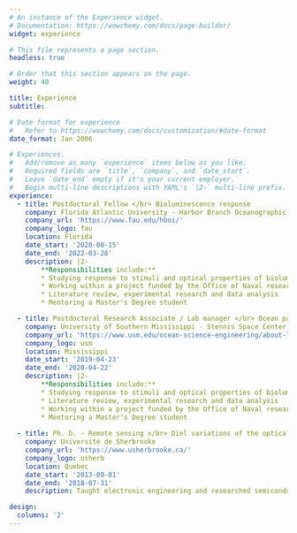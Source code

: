 ```yaml
---
# An instance of the Experience widget.
# Documentation: https://wowchemy.com/docs/page-builder/
widget: experience

# This file represents a page section.
headless: true

# Order that this section appears on the page.
weight: 40

title: Experience
subtitle:

# Date format for experience
#   Refer to https://wowchemy.com/docs/customization/#date-format
date_format: Jan 2006

# Experiences.
#   Add/remove as many `experience` items below as you like.
#   Required fields are `title`, `company`, and `date_start`.
#   Leave `date_end` empty if it's your current employer.
#   Begin multi-line descriptions with YAML's `|2-` multi-line prefix.
experience:
  - title: Postdoctoral Fellow </br> Bioluminescence response
    company: Florida Atlantic University - Harbor Branch Oceanographic Institute
    company_url: 'https://www.fau.edu/hboi/'
    company_logo: fau
    location: Florida
    date_start: '2020-08-15'
    date_end: '2022-03-28'
    description: |2-
        **Responsibilities include:**
        * Studying response to stimuli and optical properties of bioluminescent plankton
        * Working within a project funded by the Office of Naval research, with a multidisciplinary team
        * Literature review, experimental research and data analysis
        * Mentoring a Master's Degree student

  - title: Postdoctoral Research Associate / Lab manager </br> Ocean particle scattering
    company: University of Southern Mississippi - Stennis Space Center
    company_url: 'https://www.usm.edu/ocean-science-engineering/about-location.php'
    company_logo: usm
    location: Mississippi
    date_start: '2019-04-23'
    date_end: '2020-04-22'
    description: |2-
        **Responsibilities include:**
        * Studying response to stimuli and optical properties of bioluminescent plankton
        * Literature review, experimental research and data analysis
        * Working within a project funded by the Office of Naval research, within a multidisciplinary team
        * Mentoring a Master's Degree student
    
  - title: Ph. D. - Remote sensing </br> Diel variations of the optical properties of phytoplankton
    company: Université de Sherbrooke
    company_url: 'https://www.usherbrooke.ca/'
    company_logo: usherb
    location: Quebec
    date_start: '2013-09-01'
    date_end: '2018-07-31'
    description: Taught electronic engineering and researched semiconductor physics.

design:
  columns: '2'
---
```

